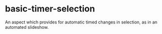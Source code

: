 # basic-timer-selection
An aspect which provides for automatic timed changes in selection, as in an automated slideshow.

